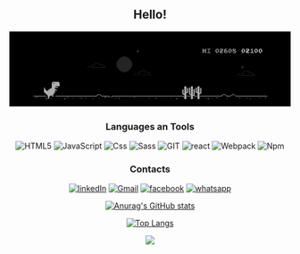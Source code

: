 <div align="center">

## Hello! 

[![Header](https://github.com/mykolasenyuk/mykolasenyuk/blob/main/assets/Dino_non-birthday_version.gif)](https://www.youtube.com/watch?v=kYqv0LpuCyM)

### Languages an Tools

![HTML5](https://img.shields.io/badge/-HTML5-090909?style=for-the-badge&logo=HTML5&logoColor=tomato)
![JavaScript](https://img.shields.io/badge/-JavaScript-090909?style=for-the-badge&logo=JavaScript&logoColor=yellow)
![Css](https://img.shields.io/badge/-Css3-090909?style=for-the-badge&logo=css3&logoColor=green)
![Sass](https://img.shields.io/badge/-Sass-090909?style=for-the-badge&logo=Sass&logoColor=pin)
![GIT](https://img.shields.io/badge/-GIT-090909?style=for-the-badge&logo=GIT&logoColor=fff)
![react](https://img.shields.io/badge/-react-090909?style=for-the-badge&logo=react&logoColor=blue)
![Webpack](https://img.shields.io/badge/-Webpack-090909?style=for-the-badge&logo=Webpack&logoColor=salmon)
![Npm](https://img.shields.io/badge/-Npm-090909?style=for-the-badge&logo=Npm&logoColor=salmon)

### Contacts

[![linkedIn](https://img.shields.io/badge/-linkedin-090909?style=for-the-badge&logo=linkedin&logoColor=blue)](https://www.linkedin.com/in/mykola-senyuk-2112811b3/)
[![Gmail](https://img.shields.io/badge/-Gmail-090909?style=for-the-badge&logo=Gmail&logoColor=red)](mailto:tecster@gmail.com)
[![facebook](https://img.shields.io/badge/-facebook-090909?style=for-the-badge&logo=facebook&logoColor=blue)](https://www.facebook.com/profile.php?id=100001829246344&sk=allactivity)
[![whatsapp](https://img.shields.io/badge/-whatsapp-090909?style=for-the-badge&logo=whatsapp&logoColor=green)](https://api.whatsapp.com/send?phone=+447570944705)

[![Anurag's GitHub stats](https://github-readme-stats.vercel.app/api?username=mykolasenyuk&show_icons=true&theme=cobalt)
](https://github.com/anuraghazra/github-readme-stats)

[![Top Langs](https://github-readme-stats.vercel.app/api/top-langs/?username=mykolasenyuk&layout=compact&theme=cobalt)](https://github.com/anuraghazra/github-readme-stats)

![](https://komarev.com/ghpvc/?username=your-github-mykolasenyuk&color=green)

</div>
